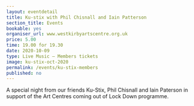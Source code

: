 ```yaml
---
layout: eventdetail
title: Ku-stix with Phil Chisnall and Iain Patterson
section_title: Events
bookable: yes
organiser_url: www.westkirbyartscentre.org.uk
price: 5.00
time: 19.00 for 19.30
date: 2020-10-09
type: Live Music – Members tickets
image: ku-stix-oct-2020
permalink: /events/ku-stix-members
published: no
---
```


A special night from our friends Ku-Stix, Phil Chisnall and Iain Paterson in support of the Art Centres coming out of Lock Down programme.
